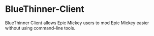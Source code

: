 # BlueThinner-Client
BlueThinner Client allows Epic Mickey users to mod Epic Mickey easier without using command-line tools.
